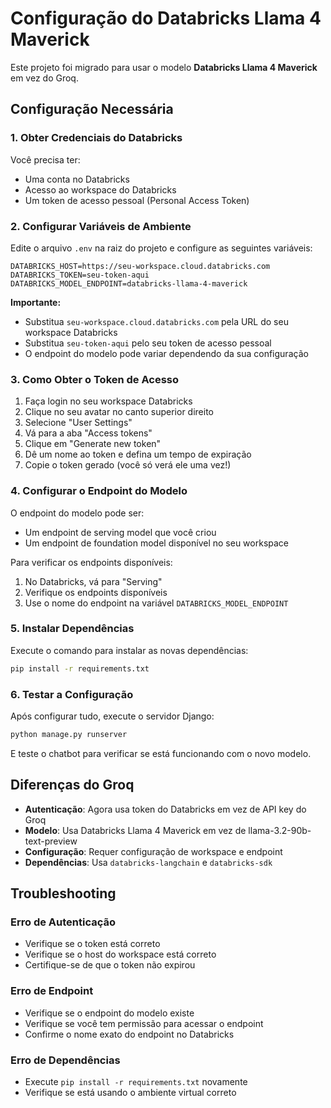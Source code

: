 # Configuração do Databricks Llama 4 Maverick

Este projeto foi migrado para usar o modelo **Databricks Llama 4 Maverick** em vez do Groq.

## Configuração Necessária

### 1. Obter Credenciais do Databricks

Você precisa ter:
- Uma conta no Databricks
- Acesso ao workspace do Databricks
- Um token de acesso pessoal (Personal Access Token)

### 2. Configurar Variáveis de Ambiente

Edite o arquivo `.env` na raiz do projeto e configure as seguintes variáveis:

```env
DATABRICKS_HOST=https://seu-workspace.cloud.databricks.com
DATABRICKS_TOKEN=seu-token-aqui
DATABRICKS_MODEL_ENDPOINT=databricks-llama-4-maverick
```

**Importante:** 
- Substitua `seu-workspace.cloud.databricks.com` pela URL do seu workspace Databricks
- Substitua `seu-token-aqui` pelo seu token de acesso pessoal
- O endpoint do modelo pode variar dependendo da sua configuração

### 3. Como Obter o Token de Acesso

1. Faça login no seu workspace Databricks
2. Clique no seu avatar no canto superior direito
3. Selecione "User Settings"
4. Vá para a aba "Access tokens"
5. Clique em "Generate new token"
6. Dê um nome ao token e defina um tempo de expiração
7. Copie o token gerado (você só verá ele uma vez!)

### 4. Configurar o Endpoint do Modelo

O endpoint do modelo pode ser:
- Um endpoint de serving model que você criou
- Um endpoint de foundation model disponível no seu workspace

Para verificar os endpoints disponíveis:
1. No Databricks, vá para "Serving"
2. Verifique os endpoints disponíveis
3. Use o nome do endpoint na variável `DATABRICKS_MODEL_ENDPOINT`

### 5. Instalar Dependências

Execute o comando para instalar as novas dependências:

```bash
pip install -r requirements.txt
```

### 6. Testar a Configuração

Após configurar tudo, execute o servidor Django:

```bash
python manage.py runserver
```

E teste o chatbot para verificar se está funcionando com o novo modelo.

## Diferenças do Groq

- **Autenticação**: Agora usa token do Databricks em vez de API key do Groq
- **Modelo**: Usa Databricks Llama 4 Maverick em vez de llama-3.2-90b-text-preview
- **Configuração**: Requer configuração de workspace e endpoint
- **Dependências**: Usa `databricks-langchain` e `databricks-sdk`

## Troubleshooting

### Erro de Autenticação
- Verifique se o token está correto
- Verifique se o host do workspace está correto
- Certifique-se de que o token não expirou

### Erro de Endpoint
- Verifique se o endpoint do modelo existe
- Verifique se você tem permissão para acessar o endpoint
- Confirme o nome exato do endpoint no Databricks

### Erro de Dependências
- Execute `pip install -r requirements.txt` novamente
- Verifique se está usando o ambiente virtual correto 